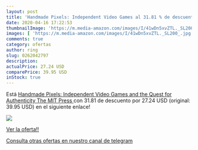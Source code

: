```yaml
---
layout: post
title: 'Handmade Pixels: Independent Video Games al 31.81 % de descuento'
date: 2020-04-16 17:22:53
thumbnailImage: 'https://m.media-amazon.com/images/I/41wDn5xvZTL._SL200_.jpg'
images: [ 'https://m.media-amazon.com/images/I/41wDn5xvZTL._SL200_.jpg' ]
comments: true
category: ofertas
author: ring
slug: 0262042797
description:
actualPrice: 27.24 USD
comparePrice: 39.95 USD
inStock: true
---
```


Está [Handmade Pixels: Independent Video Games and the Quest for Authenticity  The MIT Press ](https://www.amazon.com/dp/0262042797/?tag=redken08-20) con 31.81 de descuento por 27.24 USD (original: 39.95 USD) en el siguiente enlace!

[![](https://m.media-amazon.com/images/I/41wDn5xvZTL._SL200_.jpg)](https://www.amazon.com/dp/0262042797/?tag=redken08-20)

[Ver la oferta!!](https://www.amazon.com/dp/0262042797/?tag=redken08-20)

[Consulta otras ofertas en nuestro canal de telegram](https://t.me/s/ofertas25)
